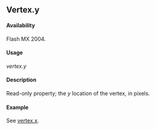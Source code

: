 ## Vertex.y

#### Availability

Flash MX 2004.

#### Usage

*vertex.y*

#### Description

Read-only property; the *y* location of the vertex, in pixels.

#### Example

See [vertex.x](../Vertex_object/vertex2.md).
